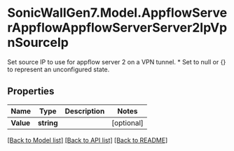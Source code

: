 # SonicWallGen7.Model.AppflowServerAppflowAppflowServerServer2IpVpnSourceIp
Set source IP to use for appflow server 2 on a VPN tunnel. * Set to null or {} to represent  an unconfigured state.

## Properties

Name | Type | Description | Notes
------------ | ------------- | ------------- | -------------
**Value** | **string** |  | [optional] 

[[Back to Model list]](../README.md#documentation-for-models) [[Back to API list]](../README.md#documentation-for-api-endpoints) [[Back to README]](../README.md)

